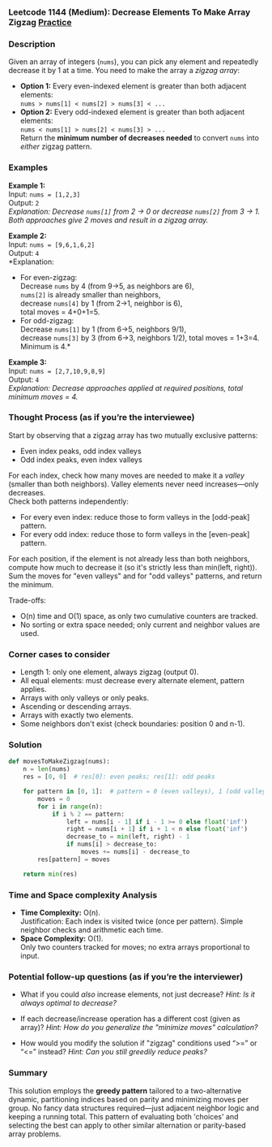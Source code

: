 ### Leetcode 1144 (Medium): Decrease Elements To Make Array Zigzag [Practice](https://leetcode.com/problems/decrease-elements-to-make-array-zigzag)

### Description  
Given an array of integers (`nums`), you can pick any element and repeatedly decrease it by 1 at a time. You need to make the array a *zigzag array*:  
- **Option 1:** Every even-indexed element is greater than both adjacent elements:  
  `nums > nums[1] < nums[2] > nums[3] < ...`  
- **Option 2:** Every odd-indexed element is greater than both adjacent elements:  
  `nums < nums[1] > nums[2] < nums[3] > ...`  
Return the **minimum number of decreases needed** to convert `nums` into *either* zigzag pattern.

### Examples  

**Example 1:**  
Input: `nums = [1,2,3]`  
Output: `2`  
*Explanation: Decrease `nums[1]` from 2 → 0 or decrease `nums[2]` from 3 → 1. Both approaches give 2 moves and result in a zigzag array.*

**Example 2:**  
Input: `nums = [9,6,1,6,2]`  
Output: `4`  
*Explanation:  
- For even-zigzag:  
  Decrease `nums` by 4 (from 9→5, as neighbors are 6),  
  `nums[2]` is already smaller than neighbors,  
  decrease `nums[4]` by 1 (from 2→1, neighbor is 6),  
  total moves = 4+0+1=5.    
- For odd-zigzag:  
  Decrease `nums[1]` by 1 (from 6→5, neighbors 9/1),  
  decrease `nums[3]` by 3 (from 6→3, neighbors 1/2), total moves = 1+3=4.  
  Minimum is 4.*

**Example 3:**  
Input: `nums = [2,7,10,9,8,9]`  
Output: `4`  
*Explanation: Decrease approaches applied at required positions, total minimum moves = 4.*

### Thought Process (as if you’re the interviewee)  
Start by observing that a zigzag array has two mutually exclusive patterns:
- Even index peaks, odd index valleys
- Odd index peaks, even index valleys

For each index, check how many moves are needed to make it a *valley* (smaller than both neighbors). Valley elements never need increases—only decreases.  
Check both patterns independently:
- For every even index: reduce those to form valleys in the [odd-peak] pattern.
- For every odd index: reduce those to form valleys in the [even-peak] pattern.

For each position, if the element is not already less than both neighbors, compute how much to decrease it (so it's strictly less than min(left, right)).  
Sum the moves for "even valleys" and for "odd valleys" patterns, and return the minimum.

Trade-offs:  
- O(n) time and O(1) space, as only two cumulative counters are tracked.
- No sorting or extra space needed; only current and neighbor values are used.

### Corner cases to consider  
- Length 1: only one element, always zigzag (output 0).
- All equal elements: must decrease every alternate element, pattern applies.
- Arrays with only valleys or only peaks.
- Ascending or descending arrays.
- Arrays with exactly two elements.
- Some neighbors don't exist (check boundaries: position 0 and n-1).

### Solution

```python
def movesToMakeZigzag(nums):
    n = len(nums)
    res = [0, 0]  # res[0]: even peaks; res[1]: odd peaks

    for pattern in [0, 1]:  # pattern = 0 (even valleys), 1 (odd valleys)
        moves = 0
        for i in range(n):
            if i % 2 == pattern:
                left = nums[i - 1] if i - 1 >= 0 else float('inf')
                right = nums[i + 1] if i + 1 < n else float('inf')
                decrease_to = min(left, right) - 1
                if nums[i] > decrease_to:
                    moves += nums[i] - decrease_to
        res[pattern] = moves

    return min(res)
```

### Time and Space complexity Analysis  

- **Time Complexity:** O(n).  
  Justification: Each index is visited twice (once per pattern). Simple neighbor checks and arithmetic each time.
- **Space Complexity:** O(1).  
  Only two counters tracked for moves; no extra arrays proportional to input.

### Potential follow-up questions (as if you’re the interviewer)  

- What if you could *also* increase elements, not just decrease?
  *Hint: Is it always optimal to decrease?*

- If each decrease/increase operation has a different cost (given as array)?
  *Hint: How do you generalize the "minimize moves" calculation?*

- How would you modify the solution if "zigzag" conditions used “>=” or “<=” instead?
  *Hint: Can you still greedily reduce peaks?*

### Summary
This solution employs the **greedy pattern** tailored to a two-alternative dynamic, partitioning indices based on parity and minimizing moves per group. No fancy data structures required—just adjacent neighbor logic and keeping a running total. This pattern of evaluating both 'choices' and selecting the best can apply to other similar alternation or parity-based array problems.